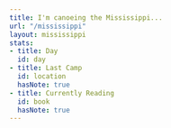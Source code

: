 ```yaml
---
title: I'm canoeing the Mississippi...
url: "/mississippi"
layout: mississippi
stats:
- title: Day
  id: day
- title: Last Camp
  id: location
  hasNote: true
- title: Currently Reading
  id: book
  hasNote: true
---
```


